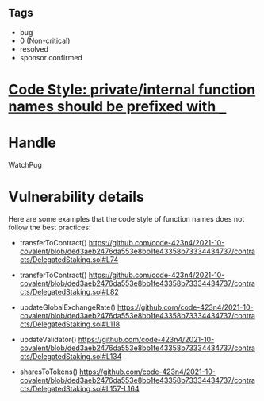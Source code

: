 ## Tags

- bug
- 0 (Non-critical)
- resolved
- sponsor confirmed

# [Code Style: private/internal function names should be prefixed with `_`](https://github.com/code-423n4/2021-10-covalent-findings/issues/55) 

# Handle

WatchPug


# Vulnerability details

Here are some examples that the code style of function names does not follow the best practices:

- transferToContract()
https://github.com/code-423n4/2021-10-covalent/blob/ded3aeb2476da553e8bb1fe43358b73334434737/contracts/DelegatedStaking.sol#L74

- transferToContract()
https://github.com/code-423n4/2021-10-covalent/blob/ded3aeb2476da553e8bb1fe43358b73334434737/contracts/DelegatedStaking.sol#L82

- updateGlobalExchangeRate()
https://github.com/code-423n4/2021-10-covalent/blob/ded3aeb2476da553e8bb1fe43358b73334434737/contracts/DelegatedStaking.sol#L118

- updateValidator()
https://github.com/code-423n4/2021-10-covalent/blob/ded3aeb2476da553e8bb1fe43358b73334434737/contracts/DelegatedStaking.sol#L134

- sharesToTokens()
https://github.com/code-423n4/2021-10-covalent/blob/ded3aeb2476da553e8bb1fe43358b73334434737/contracts/DelegatedStaking.sol#L157-L164

